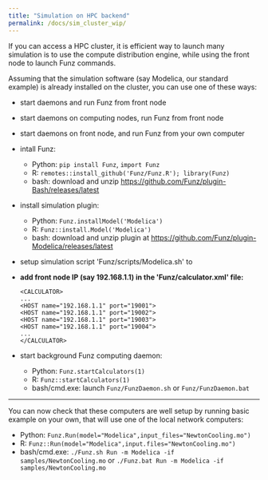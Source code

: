 ```yaml
---
title: "Simulation on HPC backend"
permalink: /docs/sim_cluster_wip/
---
```


If you can access a HPC cluster, it is efficient way to launch many simulation is to use the compute distribution engine, while using the front node to launch Funz commands. 

Assuming that the simulation software (say Modelica, our standard example) is already installed on the cluster, you can use one of these ways:

  * start daemons and run Funz from front node
  * start daemons on computing nodes, run Funz from front node
  * start daemons on front node, and run Funz from your own computer

  * intall Funz: 
    * Python: `pip install Funz`, `import Funz`
    * R: `remotes::install_github('Funz/Funz.R'); library(Funz)`
    * bash: download and unzip https://github.com/Funz/plugin-Bash/releases/latest
  * install simulation plugin:
    * Python: `Funz.installModel('Modelica')`
    * R: `Funz::install.Model('Modelica')`
    * bash: download and unzip plugin at https://github.com/Funz/plugin-Modelica/releases/latest
  * setup simulation script 'Funz/scripts/Modelica.sh' to 
  * __add front node IP (say 192.168.1.1) in the 'Funz/calculator.xml' file:__
    ```
    <CALCULATOR>
    ...
    <HOST name="192.168.1.1" port="19001">
    <HOST name="192.168.1.1" port="19002">
    <HOST name="192.168.1.1" port="19003">
    <HOST name="192.168.1.1" port="19004">
    ...
    </CALCULATOR>
    ```
  * start background Funz computing daemon:
    * Python: `Funz.startCalculators(1)`
    * R: `Funz::startCalculators(1)`
    * bash/cmd.exe: launch `Funz/FunzDaemon.sh` or `Funz/FunzDaemon.bat`

  ---

  You can now check that these computers are well setup by running basic example on your own, that will use one of the local network computers:

  * Python: `Funz.Run(model="Modelica",input_files="NewtonCooling.mo")`
  * R: `Funz::Run(model="Modelica",input.files="NewtonCooling.mo")`
  * bash/cmd.exe: `./Funz.sh Run -m Modelica -if samples/NewtonCooling.mo` or `./Funz.bat Run -m Modelica -if samples/NewtonCooling.mo` 
